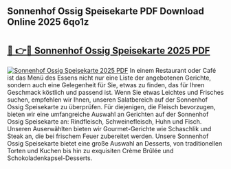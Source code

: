 ## Sonnenhof Ossig Speisekarte PDF Download Online 2025 6qo1z

# <h2><a href="http://gc8adm.nevu.top/?p=Sonnenhof+Ossig+Speisekarte">🔗 👉🔴 Sonnenhof Ossig Speisekarte 2025 PDF</a></h2>

[![Sonnenhof Ossig Speisekarte 2025 PDF](https://i.imgur.com/dBaPXMq.png)](http://gc8adm.nevu.top/?p=Sonnenhof+Ossig+Speisekarte)
In einem Restaurant oder Café ist das Menü des Essens nicht nur eine Liste der angebotenen Gerichte, sondern auch eine Gelegenheit für Sie, etwas zu finden, das für Ihren Geschmack köstlich und passend ist. Wenn Sie etwas Leichtes und Frisches suchen, empfehlen wir Ihnen, unseren Salatbereich auf der Sonnenhof Ossig Speisekarte zu überprüfen. Für diejenigen, die Fleisch bevorzugen, bieten wir eine umfangreiche Auswahl an Gerichten auf der Sonnenhof Ossig Speisekarte an: Rindfleisch, Schweinefleisch, Huhn und Fisch. Unseren Auserwählten bieten wir Gourmet-Gerichte wie Schaschlik und Steak an, die bei frischem Feuer zubereitet werden. Unsere Sonnenhof Ossig Speisekarte bietet eine große Auswahl an Desserts, von traditionellen Torten und Kuchen bis hin zu exquisiten Crème Brûlée und Schokoladenkapsel-Desserts.
